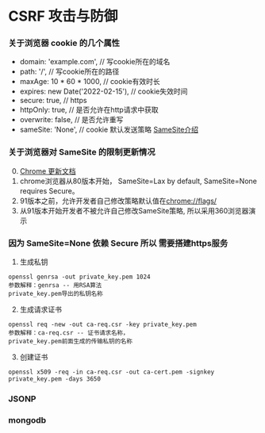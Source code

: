 

# CSRF 攻击与防御

### 关于浏览器 cookie 的几个属性

-    domain: 'example.com',  // 写cookie所在的域名
-    path: '/',       // 写cookie所在的路径
-    maxAge: 10 * 60 * 1000, // cookie有效时长
-    expires: new Date('2022-02-15'),  // cookie失效时间
-    secure: true, // https
-    httpOnly: true,  // 是否允许在http请求中获取
-    overwrite: false,  // 是否允许重写
-    sameSite: 'None', // cookie 默认发送策略 [SameSite介绍](http://www.ruanyifeng.com/blog/2019/09/cookie-samesite.html)


### 关于浏览器对 SameSite 的限制更新情况
0. [Chrome 更新文档](https://www.chromium.org/updates/same-site?pli=1#20210318)
1. chrome浏览器从80版本开始， SameSite=Lax by default, SameSite=None requires Secure。
2. 91版本之前，允许开发者自己修改策略默认值在[chrome://flags/](chrome://flags/)
3. 从91版本开始开发者不被允许自己修改SameSite策略, 所以采用360浏览器演示


### 因为 SameSite=None 依赖 Secure 所以 需要搭建https服务


1. 生成私钥
```
openssl genrsa -out private_key.pem 1024
参数解释：genrsa -- 用RSA算法
private_key.pem导出的私钥名称
```

2. 生成请求证书
```
openssl req -new -out ca-req.csr -key private_key.pem
参数解释：ca-req.csr -- 证书请求名称， 
private_key.pem前面生成的传输私钥的名称
```

3.  创建证书
```
openssl x509 -req -in ca-req.csr -out ca-cert.pem -signkey private_key.pem -days 3650
```

### JSONP

### mongodb
